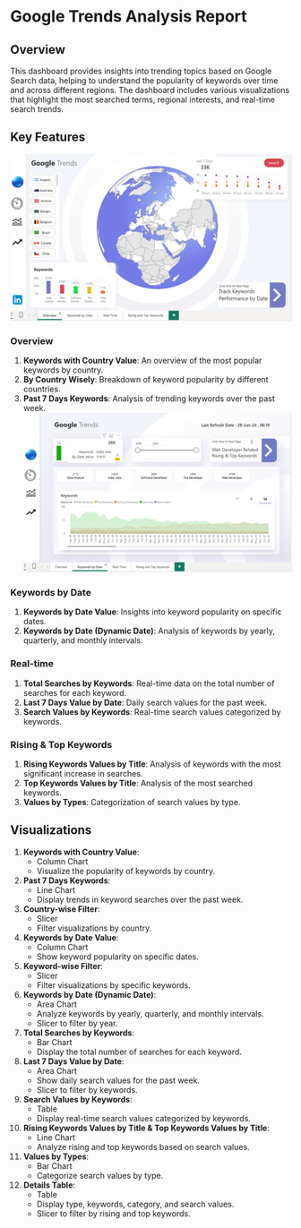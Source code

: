 # Google Trends Analysis Report

## Overview
This dashboard provides insights into trending topics based on Google Search data, helping to understand the popularity of keywords over time and across different regions. The dashboard includes various visualizations that highlight the most searched terms, regional interests, and real-time search trends.

## Key Features
![Image Description](https://github.com/Bharat74309/Google-Trends-Dashboard/blob/bec3d78dba915960447ea876e1e49f3649686d8d/Screenshot%202024-07-14%20193920.png)
### Overview
1. **Keywords with Country Value**: An overview of the most popular keywords by country.
2. **By Country Wisely**: Breakdown of keyword popularity by different countries.
3. **Past 7 Days Keywords**: Analysis of trending keywords over the past week.
![Image Description](https://github.com/Bharat74309/Google-Trends-Dashboard/blob/704ca93fca318ad7d12f6ca47f2e2cd76a444a18/Screenshot%202024-07-14%20193935.png)
### Keywords by Date
1. **Keywords by Date Value**: Insights into keyword popularity on specific dates.
2. **Keywords by Date (Dynamic Date)**: Analysis of keywords by yearly, quarterly, and monthly intervals.

### Real-time
1. **Total Searches by Keywords**: Real-time data on the total number of searches for each keyword.
2. **Last 7 Days Value by Date**: Daily search values for the past week.
3. **Search Values by Keywords**: Real-time search values categorized by keywords.

### Rising & Top Keywords
1. **Rising Keywords Values by Title**: Analysis of keywords with the most significant increase in searches.
2. **Top Keywords Values by Title**: Analysis of the most searched keywords.
3. **Values by Types**: Categorization of search values by type.

## Visualizations
1. **Keywords with Country Value**: 
   - Column Chart
   - Visualize the popularity of keywords by country.
2. **Past 7 Days Keywords**:
   - Line Chart
   - Display trends in keyword searches over the past week.
3. **Country-wise Filter**:
   - Slicer
   - Filter visualizations by country.
4. **Keywords by Date Value**:
   - Column Chart
   - Show keyword popularity on specific dates.
5. **Keyword-wise Filter**:
   - Slicer
   - Filter visualizations by specific keywords.
6. **Keywords by Date (Dynamic Date)**:
   - Area Chart
   - Analyze keywords by yearly, quarterly, and monthly intervals.
   - Slicer to filter by year.
7. **Total Searches by Keywords**:
   - Bar Chart
   - Display the total number of searches for each keyword.
8. **Last 7 Days Value by Date**:
   - Area Chart
   - Show daily search values for the past week.
   - Slicer to filter by keywords.
9. **Search Values by Keywords**:
   - Table
   - Display real-time search values categorized by keywords.
10. **Rising Keywords Values by Title & Top Keywords Values by Title**:
    - Line Chart
    - Analyze rising and top keywords based on search values.
11. **Values by Types**:
    - Bar Chart
    - Categorize search values by type.
12. **Details Table**:
    - Table
    - Display type, keywords, category, and search values.
    - Slicer to filter by rising and top keywords.

